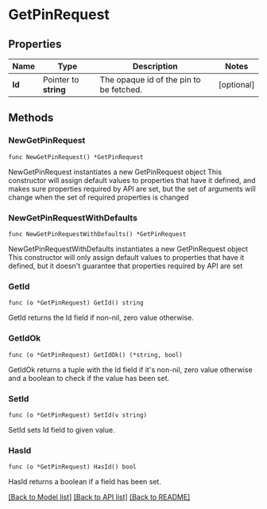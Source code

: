 # GetPinRequest

## Properties

Name | Type | Description | Notes
------------ | ------------- | ------------- | -------------
**Id** | Pointer to **string** | The opaque id of the pin to be fetched. | [optional] 

## Methods

### NewGetPinRequest

`func NewGetPinRequest() *GetPinRequest`

NewGetPinRequest instantiates a new GetPinRequest object
This constructor will assign default values to properties that have it defined,
and makes sure properties required by API are set, but the set of arguments
will change when the set of required properties is changed

### NewGetPinRequestWithDefaults

`func NewGetPinRequestWithDefaults() *GetPinRequest`

NewGetPinRequestWithDefaults instantiates a new GetPinRequest object
This constructor will only assign default values to properties that have it defined,
but it doesn't guarantee that properties required by API are set

### GetId

`func (o *GetPinRequest) GetId() string`

GetId returns the Id field if non-nil, zero value otherwise.

### GetIdOk

`func (o *GetPinRequest) GetIdOk() (*string, bool)`

GetIdOk returns a tuple with the Id field if it's non-nil, zero value otherwise
and a boolean to check if the value has been set.

### SetId

`func (o *GetPinRequest) SetId(v string)`

SetId sets Id field to given value.

### HasId

`func (o *GetPinRequest) HasId() bool`

HasId returns a boolean if a field has been set.


[[Back to Model list]](../README.md#documentation-for-models) [[Back to API list]](../README.md#documentation-for-api-endpoints) [[Back to README]](../README.md)


